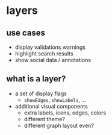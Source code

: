 # layers


## use cases
- display validations warnings
- highlight search results
- show social data / annotations


## what is a layer?
- a set of display flags
	- `showEdges`, `showLabels`, ...
- additional visual components
	- extra labels, icons, edges, colors
	- different theme?
	- different graph layout even?
